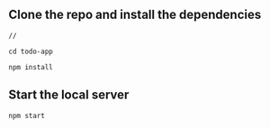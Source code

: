 ## Clone the repo and install the dependencies

```
//

cd todo-app
```
```
npm install
```
## Start the local server
```
npm start
```

